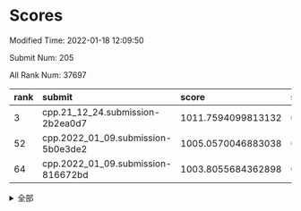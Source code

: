 # Scores

Modified Time: 2022-01-18 12:09:50

Submit Num: 205

All Rank Num: 37697

| rank |               submit               |       score        |       sigma        | pk_num |
| :--- | :--------------------------------- | :----------------- | :----------------- | :----- |
| 3    | cpp.21_12_24.submission-2b2ea0d7   | 1011.7594099813132 | 0.7908424567807562 | 742    |
| 52   | cpp.2022_01_09.submission-5b0e3de2 | 1005.0570046883038 | 0.7150715123457348 | 739    |
| 64   | cpp.2022_01_09.submission-816672bd | 1003.8055684362898 | 0.7109907274608621 | 734    |


<details>
<summary>全部</summary>

| rank |                 submit                 |       score        |       sigma        | pk_num |
| :--- | :------------------------------------- | :----------------- | :----------------- | :----- |
| 1    | gobigger.level_3.submission_level_3_13 | 1012.0407960394573 | 0.7853670478768897 | 735    |
| 2    | gobigger.level_3.submission_level_3_45 | 1011.8550040648637 | 0.784301660009717  | 731    |
| 3    | cpp.21_12_24.submission-2b2ea0d7       | 1011.7594099813132 | 0.7908424567807562 | 742    |
| 4    | gobigger.level_3.submission_level_3_49 | 1011.6990995859042 | 0.7840180592479346 | 732    |
| 5    | gobigger.level_3.submission_level_3_47 | 1011.3767384813717 | 0.7509806608955173 | 732    |
| 6    | gobigger.level_3.submission_level_3_18 | 1011.3317977071357 | 0.7817001979020598 | 732    |
| 7    | gobigger.level_3.submission_level_3_41 | 1011.2012541965438 | 0.7605706182781062 | 742    |
| 8    | gobigger.level_3.submission_level_3_36 | 1011.1949019834    | 0.7949909157726872 | 735    |
| 9    | gobigger.level_3.submission_level_3_12 | 1010.8214783244791 | 0.7607817662912572 | 734    |
| 10   | gobigger.level_3.submission_level_3_10 | 1010.6895802792509 | 0.7809769643255147 | 736    |
| 11   | gobigger.level_3.submission_level_3_20 | 1010.586260496878  | 0.752748103618936  | 741    |
| 12   | gobigger.level_3.submission_level_3_21 | 1010.5533625213328 | 0.7547210482354647 | 735    |
| 13   | gobigger.level_3.submission_level_3_17 | 1010.4576177210685 | 0.7707665256010766 | 738    |
| 14   | gobigger.level_3.submission_level_3_16 | 1010.4217727443189 | 0.7848175179632029 | 739    |
| 15   | gobigger.level_3.submission_level_3_33 | 1010.411862385465  | 0.7686488068123043 | 737    |
| 16   | gobigger.level_3.submission_level_3_28 | 1010.3617720978131 | 0.7535710225344663 | 737    |
| 17   | gobigger.level_3.submission_level_3_44 | 1010.3379384453646 | 0.7869298214087819 | 732    |
| 18   | gobigger.level_3.submission_level_3_43 | 1010.2683786837623 | 0.7656432958924876 | 731    |
| 19   | gobigger.level_3.submission_level_3_4  | 1010.2351858494623 | 0.775218983135535  | 741    |
| 20   | gobigger.level_3.submission_level_3_8  | 1010.0894202379303 | 0.7740511261416915 | 737    |
| 21   | gobigger.level_3.submission_level_3_34 | 1009.9610761430953 | 0.7624599162915446 | 737    |
| 22   | gobigger.level_3.submission_level_3_32 | 1009.9547805677144 | 0.7675463577718955 | 736    |
| 23   | gobigger.level_3.submission_level_3_5  | 1009.9315927897417 | 0.7708739893449174 | 738    |
| 24   | gobigger.level_3.submission_level_3_3  | 1009.8186303971783 | 0.7662125658661487 | 740    |
| 25   | gobigger.level_3.submission_level_3_11 | 1009.7673230384487 | 0.7580910901025665 | 737    |
| 26   | gobigger.level_3.submission_level_3_37 | 1009.7448568705654 | 0.7580369045941312 | 734    |
| 27   | gobigger.level_3.submission_level_3_38 | 1009.6645710312958 | 0.7467342827365189 | 731    |
| 28   | gobigger.level_3.submission_level_3_30 | 1009.6574491907952 | 0.7600080820133353 | 734    |
| 29   | gobigger.level_3.submission_level_3_1  | 1009.6357108715946 | 0.7631088291238471 | 735    |
| 30   | gobigger.level_3.submission_level_3_40 | 1009.5851677676987 | 0.7678931897988454 | 740    |
| 31   | gobigger.level_3.submission_level_3_19 | 1009.5286130675079 | 0.7428548861488232 | 734    |
| 32   | gobigger.level_3.submission_level_3_46 | 1009.5086896381141 | 0.7544241887682935 | 736    |
| 33   | gobigger.level_3.submission_level_3_0  | 1009.4277547902278 | 0.7572673577316695 | 732    |
| 34   | gobigger.level_3.submission_level_3_35 | 1009.4133247537408 | 0.7408300323355448 | 731    |
| 35   | gobigger.level_3.submission_level_3_39 | 1009.3582488589274 | 0.750061668922419  | 735    |
| 36   | gobigger.level_3.submission_level_3_7  | 1009.2794608241488 | 0.7634633754312474 | 736    |
| 37   | gobigger.level_3.submission_level_3_24 | 1009.2754536231994 | 0.7745158447795565 | 739    |
| 38   | gobigger.level_3.submission_level_3_29 | 1009.2731831223366 | 0.7512113777335238 | 737    |
| 39   | gobigger.level_3.submission_level_3_42 | 1009.2113443280673 | 0.7396929981857974 | 738    |
| 40   | gobigger.level_3.submission_level_3_23 | 1009.1765215347009 | 0.7569538940607604 | 735    |
| 41   | gobigger.level_3.submission_level_3_26 | 1009.1626133215436 | 0.7449065354428934 | 736    |
| 42   | gobigger.level_3.submission_level_3_15 | 1009.1485082419525 | 0.755451454257866  | 735    |
| 43   | gobigger.level_3.submission_level_3_9  | 1009.0461632848702 | 0.7503882081709167 | 738    |
| 44   | gobigger.level_3.submission_level_3_31 | 1008.9812325179544 | 0.7706995513189465 | 733    |
| 45   | gobigger.level_3.submission_level_3_6  | 1008.9445028060984 | 0.7359129032692217 | 737    |
| 46   | gobigger.level_3.submission_level_3_2  | 1008.7362042246158 | 0.7334532872992711 | 736    |
| 47   | gobigger.level_3.submission_level_3_27 | 1008.5554274284012 | 0.7570224079676506 | 735    |
| 48   | gobigger.level_3.submission_level_3_25 | 1008.5512936514416 | 0.7426242076742865 | 735    |
| 49   | gobigger.level_3.submission_level_3_14 | 1008.4774889665825 | 0.7465315561678135 | 735    |
| 50   | gobigger.level_3.submission_level_3_22 | 1008.4403585320582 | 0.749353737396826  | 738    |
| 51   | gobigger.level_3.submission_level_3_48 | 1008.2327692702208 | 0.7545415777343276 | 733    |
| 52   | cpp.2022_01_09.submission-5b0e3de2     | 1005.0570046883038 | 0.7150715123457348 | 739    |
| 53   | gobigger.level_1.submission_level_1_27 | 1004.6987797108716 | 0.7304839083006619 | 739    |
| 54   | gobigger.level_1.submission_level_1_20 | 1004.3948366055452 | 0.7189202238103823 | 743    |
| 55   | gobigger.level_1.submission_level_1_3  | 1004.3626459384725 | 0.7165030545803361 | 735    |
| 56   | gobigger.level_1.submission_level_1_2  | 1004.2498465567504 | 0.6998361173684297 | 738    |
| 57   | gobigger.level_1.submission_level_1_47 | 1004.2278718531998 | 0.7132312531376211 | 731    |
| 58   | gobigger.level_1.submission_level_1_8  | 1004.2213687334532 | 0.7194725623814486 | 737    |
| 59   | gobigger.level_1.submission_level_1_48 | 1004.0920190119509 | 0.7159523366896748 | 735    |
| 60   | gobigger.level_1.submission_level_1_21 | 1004.0302053846401 | 0.7257278979423112 | 737    |
| 61   | gobigger.level_1.submission_level_1_9  | 1003.942127926723  | 0.7205340746950281 | 735    |
| 62   | gobigger.level_1.submission_level_1_24 | 1003.8342526707535 | 0.7330434058143002 | 736    |
| 63   | gobigger.level_1.submission_level_1_31 | 1003.8284133744539 | 0.7108998368506633 | 739    |
| 64   | cpp.2022_01_09.submission-816672bd     | 1003.8055684362898 | 0.7109907274608621 | 734    |
| 65   | gobigger.level_1.submission_level_1_16 | 1003.763699219947  | 0.7301598307735134 | 737    |
| 66   | gobigger.level_1.submission_level_1_18 | 1003.6798040012072 | 0.7262119855485224 | 733    |
| 67   | gobigger.level_1.submission_level_1_0  | 1003.6628771096042 | 0.7191066507152892 | 736    |
| 68   | gobigger.level_1.submission_level_1_19 | 1003.6164601841945 | 0.7201170226939325 | 737    |
| 69   | gobigger.level_1.submission_level_1_44 | 1003.5518712327673 | 0.7087848298320987 | 735    |
| 70   | gobigger.level_1.submission_level_1_45 | 1003.4960593472273 | 0.7289917926525604 | 734    |
| 71   | gobigger.level_1.submission_level_1_14 | 1003.4651240996774 | 0.726664943568267  | 728    |
| 72   | gobigger.level_1.submission_level_1_15 | 1003.4542338079104 | 0.7071881100236534 | 735    |
| 73   | gobigger.level_1.submission_level_1_42 | 1003.4217802115352 | 0.7071098613009401 | 734    |
| 74   | gobigger.level_1.submission_level_1_11 | 1003.3852152127346 | 0.7123668799726157 | 736    |
| 75   | gobigger.level_1.submission_level_1_4  | 1003.2987631204053 | 0.7280703936284204 | 738    |
| 76   | gobigger.level_1.submission_level_1_25 | 1003.2690814473837 | 0.7106870941760552 | 734    |
| 77   | gobigger.level_1.submission_level_1_1  | 1003.2396935246422 | 0.7158926594837589 | 738    |
| 78   | gobigger.level_1.submission_level_1_33 | 1003.2302637792992 | 0.7113176919973103 | 733    |
| 79   | gobigger.level_1.submission_level_1_23 | 1003.2135510822782 | 0.7044792837045664 | 737    |
| 80   | gobigger.level_1.submission_level_1_28 | 1003.2045112010512 | 0.7207979701539771 | 733    |
| 81   | gobigger.level_1.submission_level_1_41 | 1003.0528929180001 | 0.7141387690840323 | 740    |
| 82   | gobigger.level_1.submission_level_1_5  | 1003.0384881079992 | 0.7086160202608731 | 737    |
| 83   | gobigger.level_1.submission_level_1_22 | 1003.0027233576595 | 0.7164144841111146 | 735    |
| 84   | gobigger.level_1.submission_level_1_10 | 1002.9193758155818 | 0.7106881382575246 | 739    |
| 85   | gobigger.level_1.submission_level_1_26 | 1002.900699613248  | 0.7180442977893264 | 738    |
| 86   | gobigger.level_1.submission_level_1_35 | 1002.8938855251699 | 0.7252210995526208 | 732    |
| 87   | gobigger.level_1.submission_level_1_6  | 1002.8424417867267 | 0.70655525610692   | 734    |
| 88   | gobigger.level_1.submission_level_1_34 | 1002.8371819663658 | 0.7055247025792467 | 734    |
| 89   | gobigger.level_1.submission_level_1_7  | 1002.826500755072  | 0.714301569073334  | 736    |
| 90   | gobigger.level_1.submission_level_1_17 | 1002.7914012941628 | 0.7097821923842984 | 739    |
| 91   | gobigger.level_1.submission_level_1_30 | 1002.7373430143759 | 0.720060547932098  | 730    |
| 92   | gobigger.level_1.submission_level_1_39 | 1002.6909175740245 | 0.712304991652964  | 735    |
| 93   | gobigger.level_1.submission_level_1_36 | 1002.6347488650518 | 0.7027048378808486 | 736    |
| 94   | gobigger.level_1.submission_level_1_12 | 1002.6327347411728 | 0.7091805235905841 | 740    |
| 95   | gobigger.level_1.submission_level_1_40 | 1002.6245652499928 | 0.7084336480378417 | 736    |
| 96   | gobigger.level_1.submission_level_1_13 | 1002.6012600974661 | 0.7232747356555286 | 737    |
| 97   | gobigger.level_1.submission_level_1_32 | 1002.3127929138988 | 0.7210595336777385 | 732    |
| 98   | gobigger.level_1.submission_level_1_46 | 1002.2805294617928 | 0.7073736331312077 | 735    |
| 99   | gobigger.level_1.submission_level_1_49 | 1002.2340828155825 | 0.7119812959190642 | 733    |
| 100  | gobigger.level_1.submission_level_1_43 | 1002.0019707530854 | 0.715214281829315  | 734    |
| 101  | gobigger.level_1.submission_level_1_29 | 1001.7914965933377 | 0.7198025757735741 | 737    |
| 102  | gobigger.level_1.submission_level_1_37 | 1001.7309199692507 | 0.7150403443686961 | 737    |
| 103  | gobigger.level_1.submission_level_1_38 | 1001.7220756500775 | 0.7225351497213444 | 732    |
| 104  | gobigger.random.submission_random_36   | 997.107630417806   | 0.7056528351659507 | 732    |
| 105  | gobigger.random.submission_random_31   | 996.9127116289878  | 0.7167300373791308 | 740    |
| 106  | gobigger.random.submission_random_30   | 996.8862893903554  | 0.7117962466466801 | 732    |
| 107  | gobigger.random.submission_random_44   | 996.8825013727925  | 0.7015884195597664 | 732    |
| 108  | gobigger.random.submission_random_37   | 996.708097001982   | 0.7098544400626144 | 731    |
| 109  | gobigger.random.submission_random_41   | 996.6678630992673  | 0.6976366847513404 | 738    |
| 110  | gobigger.random.submission_random_43   | 996.6008729627796  | 0.7149194993382103 | 733    |
| 111  | gobigger.random.submission_random_13   | 996.6007707439486  | 0.7092067825065183 | 738    |
| 112  | gobigger.random.submission_random_20   | 996.3637520628732  | 0.7087626491922594 | 737    |
| 113  | gobigger.random.submission_random_42   | 996.3453277607587  | 0.7148755394322699 | 737    |
| 114  | gobigger.random.submission_random_9    | 996.2419687883262  | 0.7050029480408482 | 740    |
| 115  | gobigger.random.submission_random_14   | 996.1879219811326  | 0.7057863151752903 | 732    |
| 116  | gobigger.random.submission_random_33   | 996.1368080803729  | 0.7107544891583842 | 737    |
| 117  | gobigger.random.submission_random_10   | 995.9853640765195  | 0.7070902758070435 | 739    |
| 118  | gobigger.random.submission_random_39   | 995.961279890004   | 0.7066789197790797 | 733    |
| 119  | gobigger.random.submission_random_48   | 995.9524587619986  | 0.7134363903135146 | 734    |
| 120  | gobigger.random.submission_random_22   | 995.9302572681364  | 0.7066891618990285 | 738    |
| 121  | gobigger.random.submission_random_17   | 995.9031682258211  | 0.7076680409276982 | 735    |
| 122  | gobigger.random.submission_random_23   | 995.8924383416244  | 0.7117148519753221 | 730    |
| 123  | gobigger.random.submission_random_35   | 995.8752400273073  | 0.7078092903312704 | 736    |
| 124  | gobigger.random.submission_random_46   | 995.8132074074475  | 0.7031752996881447 | 740    |
| 125  | gobigger.random.submission_random_29   | 995.8021275979769  | 0.7129300098074366 | 732    |
| 126  | gobigger.random.submission_random_0    | 995.7973324100407  | 0.7151433514503004 | 735    |
| 127  | gobigger.random.submission_random_26   | 995.789565441164   | 0.7098125115837775 | 737    |
| 128  | gobigger.random.submission_random_25   | 995.7517183779105  | 0.72410123699008   | 735    |
| 129  | gobigger.random.submission_random_11   | 995.6983893036511  | 0.7124491580645346 | 741    |
| 130  | gobigger.random.submission_random_45   | 995.5851090573369  | 0.7118001000875332 | 734    |
| 131  | gobigger.random.submission_random_7    | 995.5794976929504  | 0.7151016231178194 | 734    |
| 132  | gobigger.random.submission_random_6    | 995.5571600106282  | 0.7120117777214372 | 741    |
| 133  | gobigger.random.submission_random_15   | 995.495748512933   | 0.7150542614668913 | 735    |
| 134  | gobigger.random.submission_random_12   | 995.4625621726788  | 0.7125455966613388 | 739    |
| 135  | gobigger.random.submission_random_34   | 995.4620668984967  | 0.707699009194611  | 733    |
| 136  | gobigger.random.submission_random_24   | 995.4147357263929  | 0.7007663267196839 | 736    |
| 137  | gobigger.random.submission_random_1    | 995.3940757015337  | 0.7155065560548112 | 732    |
| 138  | gobigger.random.submission_random_32   | 995.3723150794731  | 0.6999510613366458 | 736    |
| 139  | gobigger.random.submission_random_47   | 995.3614639652421  | 0.7014244875027568 | 736    |
| 140  | gobigger.random.submission_random_4    | 995.3093808356417  | 0.7112285520379314 | 739    |
| 141  | gobigger.random.submission_random_27   | 995.2939600338818  | 0.6867257712884073 | 729    |
| 142  | gobigger.random.submission_random_38   | 995.2437571186186  | 0.7292517586453792 | 734    |
| 143  | gobigger.random.submission_random_40   | 995.2382537166862  | 0.7058138009216125 | 736    |
| 144  | gobigger.random.submission_random_5    | 995.2333045436867  | 0.7258684766600585 | 740    |
| 145  | gobigger.random.submission_random_2    | 995.1764325758605  | 0.7100203789366613 | 733    |
| 146  | gobigger.random.submission_random_8    | 995.16234458621    | 0.7105201949751707 | 737    |
| 147  | gobigger.random.submission_random_49   | 995.0671268212584  | 0.7204339409023732 | 733    |
| 148  | gobigger.random.submission_random_18   | 994.9787383394832  | 0.7191572655848115 | 735    |
| 149  | gobigger.random.submission_random_21   | 994.9767914687573  | 0.7150911223837217 | 736    |
| 150  | gobigger.random.submission_random_3    | 994.8409959767607  | 0.710240517251492  | 738    |
| 151  | gobigger.random.submission_random_19   | 994.7731083363807  | 0.7014534303493174 | 735    |
| 152  | gobigger.random.submission_random_16   | 994.6318233171645  | 0.7114649426976953 | 739    |
| 153  | gobigger.random.submission_random_28   | 994.3656762083267  | 0.7099902690967739 | 737    |
| 154  | gobigger.level_2.submission_level_2_7  | 994.332952948192   | 0.7324610529690944 | 739    |
| 155  | gobigger.level_2.submission_level_2_25 | 994.2347294120912  | 0.7385305158973279 | 735    |
| 156  | gobigger.level_2.submission_level_2_41 | 993.9049160318336  | 0.7356526875538342 | 733    |
| 157  | gobigger.level_2.submission_level_2_34 | 993.7934907022013  | 0.7356673989681892 | 731    |
| 158  | gobigger.level_2.submission_level_2_45 | 993.6818621444722  | 0.7315404942502616 | 736    |
| 159  | gobigger.level_2.submission_level_2_47 | 993.5103741113115  | 0.7253658146273638 | 733    |
| 160  | gobigger.level_2.submission_level_2_20 | 993.3425600427984  | 0.7477753007198196 | 735    |
| 161  | gobigger.level_2.submission_level_2_9  | 993.0436986479962  | 0.7514735871293852 | 732    |
| 162  | gobigger.level_2.submission_level_2_3  | 993.0019419071715  | 0.7438379133196455 | 734    |
| 163  | gobigger.level_2.submission_level_2_42 | 992.9682945722765  | 0.7485126057677537 | 736    |
| 164  | gobigger.level_2.submission_level_2_2  | 992.9536346383197  | 0.7227452515780731 | 731    |
| 165  | gobigger.level_2.submission_level_2_36 | 992.9037094562028  | 0.7304956204749308 | 738    |
| 166  | gobigger.level_2.submission_level_2_44 | 992.8739977978587  | 0.7336967210878543 | 737    |
| 167  | gobigger.level_2.submission_level_2_49 | 992.8446691664684  | 0.7530713790787392 | 735    |
| 168  | gobigger.level_2.submission_level_2_32 | 992.8365536083667  | 0.7401867029731689 | 733    |
| 169  | gobigger.level_2.submission_level_2_43 | 992.7957249592184  | 0.7357127312992435 | 735    |
| 170  | gobigger.level_2.submission_level_2_15 | 992.7429275763426  | 0.7278025689851121 | 733    |
| 171  | gobigger.level_2.submission_level_2_30 | 992.7129070674972  | 0.7336554429807868 | 736    |
| 172  | gobigger.level_2.submission_level_2_12 | 992.6980739872471  | 0.7521050173590385 | 730    |
| 173  | gobigger.level_2.submission_level_2_13 | 992.6894591461667  | 0.7396583951563425 | 735    |
| 174  | gobigger.level_2.submission_level_2_14 | 992.5330054030713  | 0.7476453603816035 | 735    |
| 175  | gobigger.level_2.submission_level_2_6  | 992.5007008764096  | 0.7346647076900349 | 737    |
| 176  | gobigger.level_2.submission_level_2_11 | 992.3811619266874  | 0.7356892094261795 | 738    |
| 177  | gobigger.level_2.submission_level_2_28 | 992.2467190381799  | 0.7322118464050795 | 736    |
| 178  | gobigger.level_2.submission_level_2_0  | 992.1828222260957  | 0.7406702430884203 | 732    |
| 179  | gobigger.level_2.submission_level_2_33 | 992.178549076161   | 0.7334894254629472 | 737    |
| 180  | gobigger.level_2.submission_level_2_46 | 992.1479084701524  | 0.7524347058536266 | 739    |
| 181  | gobigger.level_2.submission_level_2_37 | 992.0238142039792  | 0.74152839635272   | 734    |
| 182  | gobigger.level_2.submission_level_2_18 | 992.0223600297218  | 0.7387860591845159 | 734    |
| 183  | gobigger.level_2.submission_level_2_31 | 992.0080342499059  | 0.7483103050250285 | 739    |
| 184  | gobigger.level_2.submission_level_2_1  | 991.9888102728507  | 0.7391678371995072 | 737    |
| 185  | gobigger.level_2.submission_level_2_39 | 991.9050418198581  | 0.7429196936337484 | 733    |
| 186  | gobigger.level_2.submission_level_2_40 | 991.8919673705643  | 0.7333369441697304 | 731    |
| 187  | gobigger.level_2.submission_level_2_22 | 991.8902492820077  | 0.7332537572045937 | 739    |
| 188  | gobigger.level_2.submission_level_2_10 | 991.857523978148   | 0.7291563642333659 | 737    |
| 189  | gobigger.level_2.submission_level_2_27 | 991.82135642491    | 0.7404265489587355 | 733    |
| 190  | gobigger.level_2.submission_level_2_24 | 991.7649399919491  | 0.7404969527098791 | 737    |
| 191  | gobigger.level_2.submission_level_2_26 | 991.672333429716   | 0.7564076553059956 | 735    |
| 192  | gobigger.level_2.submission_level_2_8  | 991.6326509356486  | 0.7495190910809102 | 736    |
| 193  | gobigger.level_2.submission_level_2_48 | 991.5963595507949  | 0.7372028255712622 | 736    |
| 194  | gobigger.level_2.submission_level_2_17 | 991.5612272910481  | 0.7698887121784043 | 735    |
| 195  | gobigger.level_2.submission_level_2_5  | 991.4146794961085  | 0.7483641404331979 | 736    |
| 196  | gobigger.level_2.submission_level_2_4  | 991.3993682659852  | 0.7654619192669644 | 737    |
| 197  | gobigger.level_2.submission_level_2_38 | 991.3559158511913  | 0.756871697045434  | 739    |
| 198  | gobigger.level_2.submission_level_2_19 | 991.2229280915312  | 0.7420032887916639 | 737    |
| 199  | gobigger.level_2.submission_level_2_21 | 991.1815737155014  | 0.7608873969561615 | 740    |
| 200  | gobigger.level_2.submission_level_2_23 | 991.1193781847123  | 0.7448222081304321 | 736    |
| 201  | gobigger.level_2.submission_level_2_29 | 990.2234163047929  | 0.781970158317557  | 735    |
| 202  | gobigger.level_2.submission_level_2_16 | 990.0230212088087  | 0.7884447229096234 | 733    |
| 203  | gobigger.level_2.submission_level_2_35 | 989.9098115628907  | 0.7735720379107992 | 731    |
| 204  | gobigger.none.submission_none_1        | 977.9337237893178  | 1.274560103306372  | 731    |
| 205  | gobigger.none.submission_none_0        | 976.8248337546364  | 1.2783664911691046 | 739    |

</details>